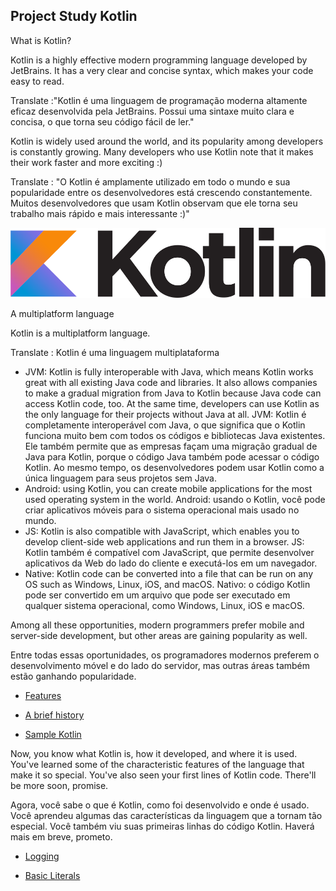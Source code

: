 ## Project Study Kotlin

What is Kotlin?

Kotlin is a highly effective modern programming language developed by JetBrains. It has a very clear and concise syntax, which makes your code easy to read.

Translate :"Kotlin é uma linguagem de programação moderna altamente eficaz desenvolvida pela JetBrains. Possui uma sintaxe muito clara e concisa, o que torna seu código fácil de ler."

Kotlin is widely used around the world, and its popularity among developers is constantly growing. Many developers who use Kotlin note that it makes their work faster and more exciting :)


Translate :
"O Kotlin é amplamente utilizado em todo o mundo e sua popularidade entre os desenvolvedores está crescendo constantemente. Muitos desenvolvedores que usam Kotlin observam que ele torna seu trabalho mais rápido e mais interessante :)"

![Kotlin Logo](./src/main/resources/images/kotlin-logo.svg)


A multiplatform language

Kotlin is a multiplatform language.

Translate : Kotlin é uma linguagem multiplataforma

* JVM: Kotlin is fully interoperable with Java, which means Kotlin works great with all existing Java code and libraries. It also allows companies to make a gradual migration from Java to Kotlin because Java code can access Kotlin code, too. At the same time, developers can use Kotlin as the only language for their projects without Java at all.
  JVM: Kotlin é completamente interoperável com Java, o que significa que o Kotlin funciona muito bem com todos os códigos e bibliotecas Java existentes. Ele também permite que as empresas façam uma migração gradual de Java para Kotlin, porque o código Java também pode acessar o código Kotlin. Ao mesmo tempo, os desenvolvedores podem usar Kotlin como a única linguagem para seus projetos sem Java.
* Android: using Kotlin, you can create mobile applications for the most used operating system in the world.
  Android: usando o Kotlin, você pode criar aplicativos móveis para o sistema operacional mais usado no mundo.
* JS: Kotlin is also compatible with JavaScript, which enables you to develop client-side web applications and run them in a browser.
  JS: Kotlin também é compatível com JavaScript, que permite desenvolver aplicativos da Web do lado do cliente e executá-los em um navegador.
* Native: Kotlin code can be converted into a file that can be run on any OS such as Windows, Linux, iOS, and macOS.
  Nativo: o código Kotlin pode ser convertido em um arquivo que pode ser executado em qualquer sistema operacional, como Windows, Linux, iOS e macOS.

Among all these opportunities, modern programmers prefer mobile and server-side development, but other areas are gaining popularity as well.

Entre todas essas oportunidades, os programadores modernos preferem o desenvolvimento móvel e do lado do servidor, mas outras áreas também estão ganhando popularidade.

* [Features](topics/Features.md)

* [A brief history](topics/brief-history.md)

* [Sample Kotlin](topics/sample-kotlin.md)
  
Now, you know what Kotlin is, how it developed, and where it is used. You've learned some of the characteristic features of the language that make it so special. You've also seen your first lines of Kotlin code. There'll be more soon, promise.

Agora, você sabe o que é Kotlin, como foi desenvolvido e onde é usado. Você aprendeu algumas das características da linguagem que a tornam tão especial. Você também viu suas primeiras linhas do código Kotlin. Haverá mais em breve, prometo.

* [Logging](topics/logging.md)

* [Basic Literals](topics/basic-literals.md)